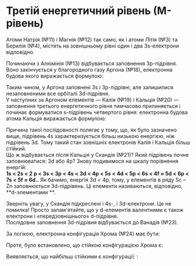 # Третій енергетичний рівень (М-рівень)
Атоми Натрія (№11) і Магнія (№12) так само, як і атоми Літія (№3) та Берилія (№4), містять на зовнішньому рівні один і два 3s-електрони відповідно.     
<!---картинка--->       
Починаючи з Алюмінія (№13) відбувається заповнення 3р-підрівня. Воно закінчується у благородного газу Аргона (№18), електронна будова якого виражається формулою:     
<!---картинка---> 
Таким чином, у Аргона заповнені 3s і 3р-підрівні, але залишилися незаповненими все орбіталі 3d-підрівня.          
У наступних за Аргоном елементів ― Калія (№19) і Кальція (№20) ― заповнення третього енергетичного рівня тимчасово припиняється і починає формуватися s-підрівень четвертого рівня: електронна будова атома Кальція виражається формулою:     
<!---картинка--->       
Причина такої послідовності полягає у тому, що, як було зазначено вище, підрівень 4s характеризується більш низькою енергією, ніж підрівень 3d. Тому такий стан зовнішніх електронів Калія і Кальція більш стійкий.      
Що ж відбувається після Кальція у Скандія (№21)? Який підрівень почне заповнюватися: 3d або 4р? Знову подивимося на шкалу порівняння енергій:        
**1s < 2s < 2 p < 3s < 3p < 4s < 3d < 4p < 5s < 4d < 5p < 6s < 4f ≈ 5d < 6p < 7s < 5f ≈ 6d..**
Як бачимо, енергія 3d < 4p, тому, у елементів в ряду Sc – Zn заповнюється 3d-підрівень. Ці елементи називаються, відповідно,   **d-элементами **.
<!---картинка--->       

Зверніть увагу, у Скандія підкреслені і 4s-, і 3d-електрони. Це не помилка! Просто запам'ятайте, що у d-елементів валентними є також електрони і «передзовнішнього» d-підрівня.      
Послідовне заповнення 3d-підрівня відбувається до Ванадія (№23). 
<!---картинка--->       
За логікою, електронна конфігурація Хрома (№24) має бути: 
<!---картинка--->       
Проте, було встановлено, що стійкою конфігурацією Хрома є:      
<!---картинка--->       
Виявляється, що найбільш стійкими є конфігурації: : 
  


